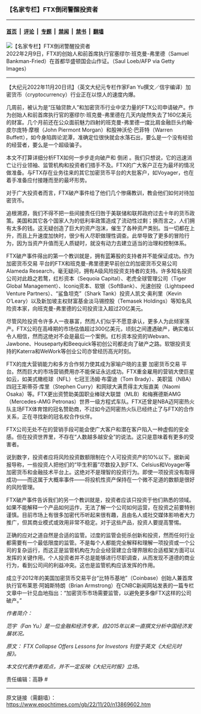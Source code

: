 ### 【名家专栏】FTX倒闭警醒投资者

---

#### [首页](../../../..?n13869602) &nbsp;|&nbsp; [评论](../../../../../epoch-comment?n13869602) &nbsp;|&nbsp; [专题](../../../../../epoch-special?n13869602) &nbsp;|&nbsp; [禁闻](../../../../../epoch-news?n13869602) &nbsp;|&nbsp; [禁书](../../../../../books?n13869602) &nbsp;|&nbsp; [翻墙](https://github.com/gfw-breaker/nogfw/blob/master/README.md?n13869602)


<div><img alt="【名家专栏】FTX倒闭警醒投资者" class="attachment-djy_600_400 size-djy_600_400 wp-post-image" src="https://i.epochtimes.com/assets/uploads/2022/11/id13869617-FTX-Samuel-Bankman-Fried-700x420-600x400.jpg"/>
<div class="caption">
 2022年2月9日，FTX的创始人和前首席执行官塞缪尔·班克曼-弗里德（Samuel Bankman-Fried）在首都华盛顿国会山作证。（Saul Loeb/AFP via Getty Images）
</div></div><hr/><div class="post_content" id="artbody" itemprop="articleBody">
 <!-- article content begin -->
 <p>
  【大纪元2022年11月20日讯】（英文大纪元专栏作家Fan Yu撰文／信宇编译）加密货币（cryptocurrency）行业正在以惊人的速度内爆。
 </p>
 <p>
  几周前，被认为是“压轴贷款人”和加密货币行业中坚力量的FTX公司申请破产。作为创始人和前首席执行官的塞缪尔·班克曼-弗里德在几天内陡然失去了160亿美元的财富。几个月前还在公众面前魅力四射的班克曼-弗里德一度比肩金融巨头约翰·皮尔庞特·摩根（John Piermont Morgan）和股神沃伦·巴菲特（Warren Buffett），如今身陷舆论泥潭，准确定位很快就会水落石出，要么是一个没有经验的经营者，要么是一个超级骗子。
 </p>
 <p>
  本文不打算详细分析FTX如何一步步走向破产和
  <ok href="https://www.epochtimes.com/gb/tag/%E5%80%92%E9%97%AD.html">
   倒闭
  </ok>
  。我们只想说，它的迅速消亡让行业领袖、监管机构和投资者们措手不及。FTX的广大客户正在为最坏的情况做准备。与FTX存在业务往来的其它加密货币平台的大批客户，如Voyager，也在着手准备应付接踵而至的最坏形势。
 </p>
 <p>
  对于广大投资者而言，FTX破产事件给了他们几个惨痛教训，教会他们如何对待加密货币。
 </p>
 <p>
  追根溯源，我们不得不把一些间接责任归咎于美联储和联邦政府过去十年的货币政策。美国和其它各个国家人为的低利率政策造成了流动性过剩；换而言之，人们拥有太多的钱。这无疑创造了巨大的资产泡沫，催生了各种资产类别。当一切都在上升，而且上升速度加快时，很少有人尽职做理性调查。此举导致了更多的冒险行为，因为当资产升值而无人质疑时，就没有动力去建立适当的治理和控制体系。
 </p>
 <p>
  FTX破产事件得出的第一个教训就是，拥有蓝筹股的支持者并不能保证成功。作为
  <ok href="https://www.epochtimes.com/gb/tag/%E5%8A%A0%E5%AF%86%E8%B4%A7%E5%B8%81%E4%BA%A4%E6%98%93.html">
   加密货币交易
  </ok>
  平台的FTX和班克曼-弗里德更早前创立的加密货币交易公司Alameda Research，毫无疑问，拥有A级风险投资支持者的支持。许多知名投资公司对此趋之若鹜，红杉资本（Sequoia Capital）、老虎全球管理公司（Tiger Global Management）、Iconiq资本、软银（SoftBank）、光速创投（Lightspeed Venture Partners）、“鲨鱼坦克”（Shark Tank）投资人凯文·奥利里（Kevin O’Leary）以及新加坡主权财富基金淡马锡控股（Temasek Holdings）等知名风险资本家，向班克曼-弗里德的公司投资注入超过20亿美元。
 </p>
 <p>
  尽管风险投资令许多人一夜暴富，然而人们似乎不愿意承认，更多人为此倾家荡产。FTX公司在高峰期的市场估值超过300亿美元，顷刻之间遭遇破产，确实难以令人相信，然而这绝对不会是最后一个案例。红杉资本投资的Webvan、Jawbone、Houseparty和Beequick等初创公司都走向了破产之路。软银投资支持的Katerra和WeWork等创业公司亦曾经历高光时刻。
 </p>
 <p>
  FTX的庞大营销能力和多方合作努力使其成为家喻户晓的主要
  <ok href="https://www.epochtimes.com/gb/tag/%E5%8A%A0%E5%AF%86%E8%B4%A7%E5%B8%81%E4%BA%A4%E6%98%93.html">
   加密货币交易
  </ok>
  平台。然而巨大的市场营销费用亦不能保证永远成功。FTX重金雇用的营销大使巨星如云，如美式橄榄球（NFL）七冠王汤姆·布雷迪（Tom Brady）、美职篮（NBA）四冠王斯蒂芬·库里（Stephen Curry）和网球大满贯得主大阪直美（Naomi Osaka）等。FTX更出资赞助美国职业棒球大联盟（MLB）和梅赛德斯AMG（Mercedes-AMG Petronas）世界一级方程式车队。FTX还曾是NBA迈阿密热火队主场FTX体育馆的冠名赞助商，不过如今迈阿密热火队已经终止了与FTX的合作关系，正在寻找新的冠名权合作伙伴。
 </p>
 <p>
  FTX公司无处不在的营销手段可能会使广大客户和潜在客户陷入一种虚假的安全感。但在投资世界里，不存在“人数越多越安全”的说法。这只是意味着有更多的受害者。
 </p>
 <p>
  说到数字，投资者应将风险投资数额限制在个人可投资资产的10%以下。据新闻报导称，一些投资人把他们的“毕生积蓄”尽数投入到FTX、Celsius和Voyager等加密货币和金融技术平台上。这绝对不是理智的投资行为。即使一项投资没有取得成功——而这属于大概率事件——将投机性资产保持在一个微不足道的数额是很好的风险管理。
 </p>
 <p>
  FTX破产事件告诉我们的另一个教训就是，投资者应该只投资于他们熟悉的领域。如果不能解释一个产品如何运作，无法了解一个公司如何运营，在投资之前要特别谨慎。目前市场上有很多加密代币听起来很有趣，且由名人或社交媒体影响者大力推广，但其商业模式或效用非常不稳定。对于这些产品，投资人要提高警惕。
 </p>
 <p>
  正确的应对之道自然是合适的监管。过度的监管会扼杀创新和投资，然而任何行业都需要有一个最低限度的监管。不是每个人都能完全解释和理解一项投资或一个公司的复杂运行，而这正是监管机构在为企业经营建立合理界限和合适框架方面可以发挥的关键作用。个人投资者并不总是能够进行尽职调查，从而发现不道德的商业行为，看到公司间的利益冲突。这也是监管机构应该发挥的作用。
 </p>
 <p>
  成立于2012年的美国加密货币交易平台“比特币基地”（Coinbase）创始人兼首席执行官布莱恩·阿姆斯特朗（Brian Armstrong）在CNBC新闻网站发表的一篇专栏文章中一针见血地指出：“加密货币市场需要监管，以避免更多像FTX这样的公司破产。”
 </p>
 <p>
  <em>
   作者简介：
  </em>
 </p>
 <p>
  <em>
   范宇（Fan Yu）是一位金融和经济专家，自2015年以来一直撰文分析中国经济发展状况。
  </em>
 </p>
 <p>
  <em>
   原文：
   <ok href="https://www.theepochtimes.com/ftx-collapse-offers-lessons-for-investors_4858969.html">
    FTX Collapse Offers Lessons for Investors
   </ok>
   刊登于英文《大纪元时报》。
  </em>
 </p>
 <p>
  <em>
   本文仅代表作者观点，并不一定反映《大纪元时报》立场。
  </em>
 </p>
 <p>
  责任编辑：高静 #
 </p>
 <!-- article content end -->
 <div id="below_article_ad">
 </div>
</div>


---

原文链接（需翻墙）：https://www.epochtimes.com/gb/22/11/20/n13869602.htm